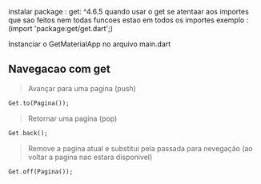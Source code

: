 instalar package : get: ^4.6.5
quando usar o get se atentaar aos importes que sao feitos nem todas funcoes estao em todos os importes exemplo : (import 'package:get/get.dart';)

Instanciar o GetMaterialApp no arquivo main.dart

## Navegacao com get
> Avançar para uma pagina (push)
```dart
Get.to(Pagina());
```
> Retornar uma pagina (pop)
```dart
Get.back();
```
> Remove a pagina atual e substitui pela passada para nevegação (ao voltar a pagina nao estara disponivel)
```dart
Get.off(Pagina());
```
